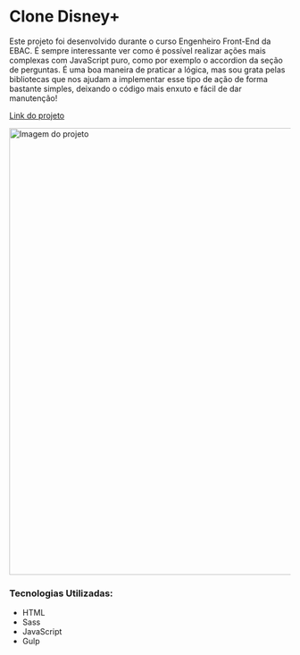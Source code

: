 # Clone Disney+

Este projeto foi desenvolvido durante o curso Engenheiro Front-End da EBAC. É sempre interessante ver como é possível realizar ações mais complexas com JavaScript puro, como por exemplo o accordion da seção de perguntas. É uma boa maneira de praticar a lógica, mas sou grata pelas bibliotecas que nos ajudam a implementar esse tipo de ação de forma bastante simples, deixando o código mais enxuto e fácil de dar manutenção!

[Link do projeto](https://clone-disneyplus-ruddy.vercel.app/)

<img src="https://i.ibb.co/4RgjDWb/disney.png" alt="Imagem do projeto" width="800"/>

### Tecnologias Utilizadas:
- HTML
- Sass
- JavaScript
- Gulp
